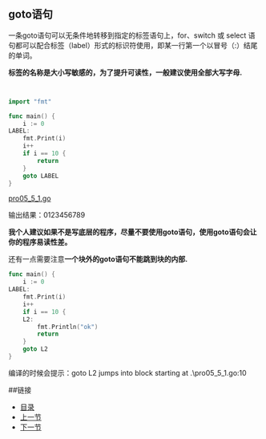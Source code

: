 ## goto语句
一条goto语句可以无条件地转移到指定的标签语句上，for、switch 或 select 语句都可以配合标签（label）形式的标识符使用，即某一行第一个以冒号（:）结尾的单词。

**标签的名称是大小写敏感的，为了提升可读性，一般建议使用全部大写字母.**

```go


import "fmt"

func main() {
	i := 0
LABEL:
	fmt.Print(i)
	i++
	if i == 10 {
		return
	}
	goto LABEL
}

```

[pro05_5_1.go](https://github.com/sunnygocms/gobook/blob/master/src/go_lang_base/05/pro05_5_1.go)

输出结果：0123456789

**我个人建议如果不是写底层的程序，尽量不要使用goto语句，使用goto语句会让你的程序易读性差。**


还有一点需要注意**一个块外的goto语句不能跳到块的内部.**

```go
func main() {
	i := 0
LABEL:
	fmt.Print(i)
	i++
	if i == 10 {
	L2:
		fmt.Println("ok")
		return
	}
	goto L2
}

```

编译的时候会提示：goto L2 jumps into block starting at .\pro05_5_1.go:10

##链接
- [目录](https://github.com/sunnygocms/gobook/blob/master/menu.md)
- [上一节](https://github.com/sunnygocms/gobook/blob/master/go_lang_base/05.4.md)
- [下一节](https://github.com/sunnygocms/gobook/blob/master/go_lang_base/05.6.md)